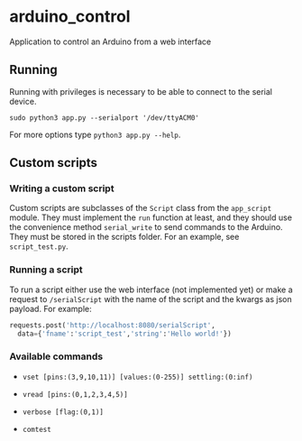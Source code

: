 # arduino_control

Application to control an Arduino from a web interface

## Running

Running with privileges is necessary to be able to connect to the serial device.

`sudo python3 app.py --serialport '/dev/ttyACM0'`

For more options type `python3 app.py --help`.

## Custom scripts

### Writing a custom script

Custom scripts are subclasses of the `Script` class from the `app_script`
module. They must implement the `run` function at least, and they should use the
convenience method `serial_write` to send commands to the Arduino. They must be
stored in the scripts folder. For an example, see `script_test.py`.

### Running a script

To run a script either use the web interface (not implemented yet) or make a
request to `/serialScript` with the name of the script and the kwargs as json
payload. For example:

```python
requests.post('http://localhost:8080/serialScript',
  data={'fname':'script_test','string':'Hello world!'})
```

### Available commands

- `vset [pins:(3,9,10,11)] [values:(0-255)] settling:(0:inf)`

- `vread [pins:(0,1,2,3,4,5)]`

- `verbose [flag:(0,1)]`

- `comtest`
